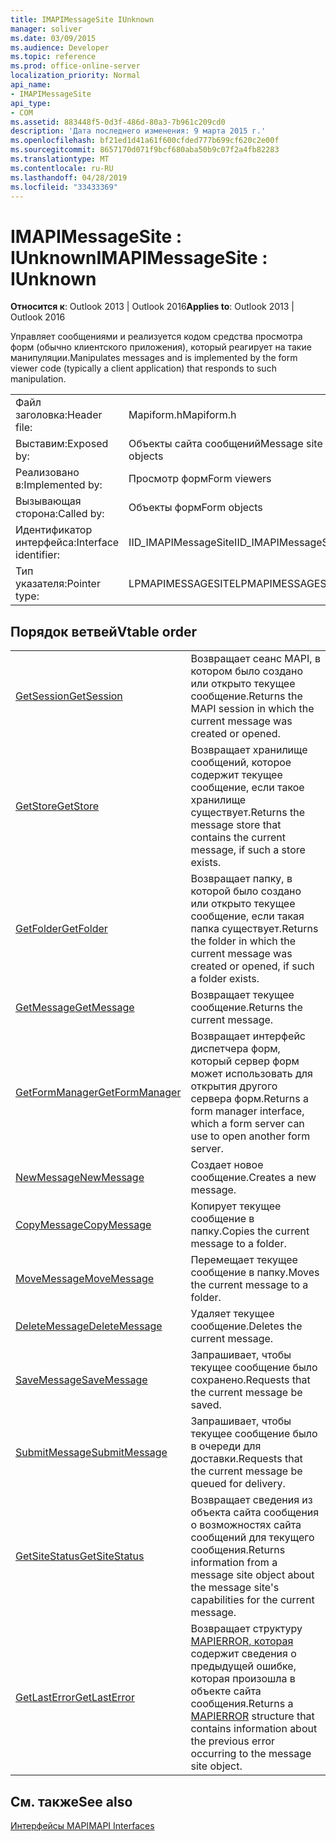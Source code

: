 ```yaml
---
title: IMAPIMessageSite IUnknown
manager: soliver
ms.date: 03/09/2015
ms.audience: Developer
ms.topic: reference
ms.prod: office-online-server
localization_priority: Normal
api_name:
- IMAPIMessageSite
api_type:
- COM
ms.assetid: 883448f5-0d3f-486d-80a3-7b961c209cd0
description: 'Дата последнего изменения: 9 марта 2015 г.'
ms.openlocfilehash: bf21ed1d41a61f600cfded777b699cf620c2e00f
ms.sourcegitcommit: 8657170d071f9bcf680aba50b9c07f2a4fb82283
ms.translationtype: MT
ms.contentlocale: ru-RU
ms.lasthandoff: 04/28/2019
ms.locfileid: "33433369"
---
```

# <a name="imapimessagesite--iunknown"></a><span data-ttu-id="961c3-103">IMAPIMessageSite : IUnknown</span><span class="sxs-lookup"><span data-stu-id="961c3-103">IMAPIMessageSite : IUnknown</span></span>

  
  
<span data-ttu-id="961c3-104">**Относится к**: Outlook 2013 | Outlook 2016</span><span class="sxs-lookup"><span data-stu-id="961c3-104">**Applies to**: Outlook 2013 | Outlook 2016</span></span> 
  
<span data-ttu-id="961c3-105">Управляет сообщениями и реализуется кодом средства просмотра форм (обычно клиентского приложения), который реагирует на такие манипуляции.</span><span class="sxs-lookup"><span data-stu-id="961c3-105">Manipulates messages and is implemented by the form viewer code (typically a client application) that responds to such manipulation.</span></span>
  
|||
|:-----|:-----|
|<span data-ttu-id="961c3-106">Файл заголовка:</span><span class="sxs-lookup"><span data-stu-id="961c3-106">Header file:</span></span>  <br/> |<span data-ttu-id="961c3-107">Mapiform.h</span><span class="sxs-lookup"><span data-stu-id="961c3-107">Mapiform.h</span></span>  <br/> |
|<span data-ttu-id="961c3-108">Выставим:</span><span class="sxs-lookup"><span data-stu-id="961c3-108">Exposed by:</span></span>  <br/> |<span data-ttu-id="961c3-109">Объекты сайта сообщений</span><span class="sxs-lookup"><span data-stu-id="961c3-109">Message site objects</span></span>  <br/> |
|<span data-ttu-id="961c3-110">Реализовано в:</span><span class="sxs-lookup"><span data-stu-id="961c3-110">Implemented by:</span></span>  <br/> |<span data-ttu-id="961c3-111">Просмотр форм</span><span class="sxs-lookup"><span data-stu-id="961c3-111">Form viewers</span></span>  <br/> |
|<span data-ttu-id="961c3-112">Вызывающая сторона:</span><span class="sxs-lookup"><span data-stu-id="961c3-112">Called by:</span></span>  <br/> |<span data-ttu-id="961c3-113">Объекты форм</span><span class="sxs-lookup"><span data-stu-id="961c3-113">Form objects</span></span>  <br/> |
|<span data-ttu-id="961c3-114">Идентификатор интерфейса:</span><span class="sxs-lookup"><span data-stu-id="961c3-114">Interface identifier:</span></span>  <br/> |<span data-ttu-id="961c3-115">IID_IMAPIMessageSite</span><span class="sxs-lookup"><span data-stu-id="961c3-115">IID_IMAPIMessageSite</span></span>  <br/> |
|<span data-ttu-id="961c3-116">Тип указателя:</span><span class="sxs-lookup"><span data-stu-id="961c3-116">Pointer type:</span></span>  <br/> |<span data-ttu-id="961c3-117">LPMAPIMESSAGESITE</span><span class="sxs-lookup"><span data-stu-id="961c3-117">LPMAPIMESSAGESITE</span></span>  <br/> |
   
## <a name="vtable-order"></a><span data-ttu-id="961c3-118">Порядок ветвей</span><span class="sxs-lookup"><span data-stu-id="961c3-118">Vtable order</span></span>

|||
|:-----|:-----|
|[<span data-ttu-id="961c3-119">GetSession</span><span class="sxs-lookup"><span data-stu-id="961c3-119">GetSession</span></span>](imapimessagesite-getsession.md) <br/> |<span data-ttu-id="961c3-120">Возвращает сеанс MAPI, в котором было создано или открыто текущее сообщение.</span><span class="sxs-lookup"><span data-stu-id="961c3-120">Returns the MAPI session in which the current message was created or opened.</span></span>  <br/> |
|[<span data-ttu-id="961c3-121">GetStore</span><span class="sxs-lookup"><span data-stu-id="961c3-121">GetStore</span></span>](imapimessagesite-getstore.md) <br/> |<span data-ttu-id="961c3-122">Возвращает хранилище сообщений, которое содержит текущее сообщение, если такое хранилище существует.</span><span class="sxs-lookup"><span data-stu-id="961c3-122">Returns the message store that contains the current message, if such a store exists.</span></span>  <br/> |
|[<span data-ttu-id="961c3-123">GetFolder</span><span class="sxs-lookup"><span data-stu-id="961c3-123">GetFolder</span></span>](imapimessagesite-getfolder.md) <br/> |<span data-ttu-id="961c3-124">Возвращает папку, в которой было создано или открыто текущее сообщение, если такая папка существует.</span><span class="sxs-lookup"><span data-stu-id="961c3-124">Returns the folder in which the current message was created or opened, if such a folder exists.</span></span>  <br/> |
|[<span data-ttu-id="961c3-125">GetMessage</span><span class="sxs-lookup"><span data-stu-id="961c3-125">GetMessage</span></span>](imapimessagesite-getmessage.md) <br/> |<span data-ttu-id="961c3-126">Возвращает текущее сообщение.</span><span class="sxs-lookup"><span data-stu-id="961c3-126">Returns the current message.</span></span>  <br/> |
|[<span data-ttu-id="961c3-127">GetFormManager</span><span class="sxs-lookup"><span data-stu-id="961c3-127">GetFormManager</span></span>](imapimessagesite-getformmanager.md) <br/> |<span data-ttu-id="961c3-128">Возвращает интерфейс диспетчера форм, который сервер форм может использовать для открытия другого сервера форм.</span><span class="sxs-lookup"><span data-stu-id="961c3-128">Returns a form manager interface, which a form server can use to open another form server.</span></span>  <br/> |
|[<span data-ttu-id="961c3-129">NewMessage</span><span class="sxs-lookup"><span data-stu-id="961c3-129">NewMessage</span></span>](imapimessagesite-newmessage.md) <br/> |<span data-ttu-id="961c3-130">Создает новое сообщение.</span><span class="sxs-lookup"><span data-stu-id="961c3-130">Creates a new message.</span></span>  <br/> |
|[<span data-ttu-id="961c3-131">CopyMessage</span><span class="sxs-lookup"><span data-stu-id="961c3-131">CopyMessage</span></span>](imapimessagesite-copymessage.md) <br/> |<span data-ttu-id="961c3-132">Копирует текущее сообщение в папку.</span><span class="sxs-lookup"><span data-stu-id="961c3-132">Copies the current message to a folder.</span></span>  <br/> |
|[<span data-ttu-id="961c3-133">MoveMessage</span><span class="sxs-lookup"><span data-stu-id="961c3-133">MoveMessage</span></span>](imapimessagesite-movemessage.md) <br/> |<span data-ttu-id="961c3-134">Перемещает текущее сообщение в папку.</span><span class="sxs-lookup"><span data-stu-id="961c3-134">Moves the current message to a folder.</span></span>  <br/> |
|[<span data-ttu-id="961c3-135">DeleteMessage</span><span class="sxs-lookup"><span data-stu-id="961c3-135">DeleteMessage</span></span>](imapimessagesite-deletemessage.md) <br/> |<span data-ttu-id="961c3-136">Удаляет текущее сообщение.</span><span class="sxs-lookup"><span data-stu-id="961c3-136">Deletes the current message.</span></span>  <br/> |
|[<span data-ttu-id="961c3-137">SaveMessage</span><span class="sxs-lookup"><span data-stu-id="961c3-137">SaveMessage</span></span>](imapimessagesite-savemessage.md) <br/> |<span data-ttu-id="961c3-138">Запрашивает, чтобы текущее сообщение было сохранено.</span><span class="sxs-lookup"><span data-stu-id="961c3-138">Requests that the current message be saved.</span></span>  <br/> |
|[<span data-ttu-id="961c3-139">SubmitMessage</span><span class="sxs-lookup"><span data-stu-id="961c3-139">SubmitMessage</span></span>](imapimessagesite-submitmessage.md) <br/> |<span data-ttu-id="961c3-140">Запрашивает, чтобы текущее сообщение было в очереди для доставки.</span><span class="sxs-lookup"><span data-stu-id="961c3-140">Requests that the current message be queued for delivery.</span></span>  <br/> |
|[<span data-ttu-id="961c3-141">GetSiteStatus</span><span class="sxs-lookup"><span data-stu-id="961c3-141">GetSiteStatus</span></span>](imapimessagesite-getsitestatus.md) <br/> |<span data-ttu-id="961c3-142">Возвращает сведения из объекта сайта сообщения о возможностях сайта сообщений для текущего сообщения.</span><span class="sxs-lookup"><span data-stu-id="961c3-142">Returns information from a message site object about the message site's capabilities for the current message.</span></span>  <br/> |
|[<span data-ttu-id="961c3-143">GetLastError</span><span class="sxs-lookup"><span data-stu-id="961c3-143">GetLastError</span></span>](imapimessagesite-getlasterror.md) <br/> |<span data-ttu-id="961c3-144">Возвращает структуру [MAPIERROR, которая](mapierror.md) содержит сведения о предыдущей ошибке, которая произошла в объекте сайта сообщения.</span><span class="sxs-lookup"><span data-stu-id="961c3-144">Returns a [MAPIERROR](mapierror.md) structure that contains information about the previous error occurring to the message site object.</span></span>  <br/> |
   
## <a name="see-also"></a><span data-ttu-id="961c3-145">См. также</span><span class="sxs-lookup"><span data-stu-id="961c3-145">See also</span></span>



[<span data-ttu-id="961c3-146">Интерфейсы MAPI</span><span class="sxs-lookup"><span data-stu-id="961c3-146">MAPI Interfaces</span></span>](mapi-interfaces.md)

